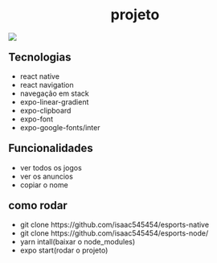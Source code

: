 <h1 style="text-align: center">projeto</h1>
<img src="20221024_132237.gif">
 


<h2 style="margin-top: 20px">Tecnologias</h2>
<ul>
  <li>react native</li>
  <li>react navigation</li>
  <li>navegação em stack</li>
  <li>expo-linear-gradient</li>
  <li>expo-clipboard</li>
  <li>expo-font</li>
  <li>expo-google-fonts/inter</li>
</ul>

<h2 style="margin-top: 20px">Funcionalidades</h2>
<ul>
  <li>ver todos os jogos</li>
  <li>ver os anuncios</li>
  <li>copiar o nome</li>
</ul>

<h2 style="margin-top: 20px">como rodar</h2>
<ul>
   <li>git clone https://github.com/isaac545454/esports-native</li>
   <li>git clone https://github.com/isaac545454/esports-node/</li>
   <li>yarn intall(baixar o node_modules)</li> 
   <li>expo start(rodar o projeto)</li> 
</ul>
